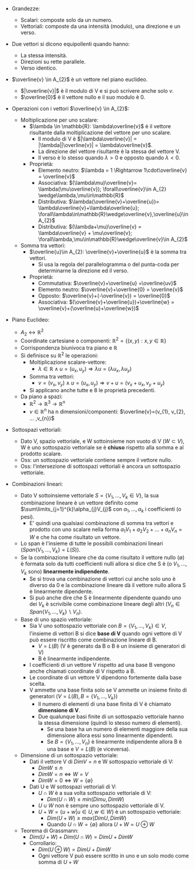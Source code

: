  - Grandezze:
	- Scalari: composte solo da un numero.
	- Vettoriali: composte da una intensità (modulo), una direzione e un verso.
	
- Due vettori si dicono equipollenti quando hanno:
	- La stessa intensità.
	- Direzioni su rette parallele.
	- Verso identico.
	
- $\overline{v} \in A_{2}$ è un vettore nel piano euclideo.
	- $|\overline{v}|$ è il modulo di V e si può scrivere anche solo $v$.
	- $\overline{0}$ è il vettore nullo e il suo modulo è 0.
	
- Operazioni con i vettori $\overline{v} \in A_{2}$:
	- Moltiplicazione per uno scalare:
		- $\lambda \in \mathbb{R}: \lambda\overline{v}$  è il vettore risultante dalla moltiplicazione del vettore per uno scalare.
			- Il modulo di V è $|\lambda\overline{v}| = |\lambda||\overline{v}| = \lambda\overline{v}$.
			- La direzione del vettore risultante è la stessa del vettore V.
			- Il verso è lo stesso quando $\lambda>0$ e opposto quando $\lambda<0$.
		- Proprietà:
			- Elemento neutro: $\lambda = 1 \Rightarrow 1\cdot\overline{v} = \overline{v}$
			- Associativa: $(\lambda\mu)\overline{v}= \lambda(\mu\overline{v}); \forall\overline{v}\in A_{2} \wedge\lambda,\mu\in\mathbb{R}$
			- Distributiva: $\lambda(\overline{v}+\overline{u})= \lambda\overline{v}+\lambda\overline{u}; \forall\lambda\in\mathbb{R}\wedge\overline{v},\overline{u}\in A_{2}$
			- Distributiva: $(\lambda+\mu)\overline{v} = \lambda\overline{v} + \mu\overline{v}; \forall\lambda,\mu\in\mathbb{R}\wedge\overline{v}\in A_{2}$
	- Somma tra vettori:
		- $\overline{u}\in A_{2}: \overline{v}+\overline{u}$ è la somma tra vettori.
			- Si usa la regola del parallelogramma o del punta-coda per determinarne la direzione ed il verso.
		- Proprietà:
			- Commutativa: $\overline{v}+\overline{u} =\overline{uv}$
			- Elemento neutro: $\overline{v}+\overline{0} = \overline{v}$
			- Opposto: $\overline{v}+(-\overline{v}) = \overline{0}$
			- Associativa: $(\overline{v}+\overline{u})+\overline{w} = \overline{v}+(\overline{u}+\overline{w})$
- Piano Euclideo:
	- $A_{2} \leftrightarrow \mathbb{R}^2$
	- Coordinate cartesiane o componenti: $\mathbb{R}^{2}=\{(x,y):x,y\in\mathbb{R}\}$
	- Corrispondenza biunivoca tra piano e $\mathbb{R}$
	- Si definisce su $\mathbb{R}^2$ le operazioni:
		- Moltiplicazione scalare-vettore:
			- $\lambda\in\mathbb{R} \wedge u=(u_{x}, u_{y}) \Rightarrow \lambda u = (\lambda u_{x}, \lambda u_{y})$
		- Somma tra vettori:
			- $v=(v_{x}, v_{y}) \wedge u=(u_{x}, u_{y}) \Rightarrow v+u = (v_{x}+u_{x}, v_{y}+u_{y})$
		- Si applicano anche tutte e 8 le proprietà precedenti.
	- Da piano a spazi:
		- $\mathbb{R}^{2}\rightarrow\mathbb{R}^{3}\rightarrow\mathbb{R}^{n}$
		- $v\in\mathbb{R}^{n}$ ha n dimensioni/componenti: $\overline{v}=(v_{1}, v_{2}, ... ,v_{n})$
	
- Sottospazi vettoriali:
	- Dato V, spazio vettoriale, e W sottoinsieme non vuoto di V ($W\subset V$), W è uno sottospazio vettoriale se è **chiuso** rispetto alla somma e al prodotto scalare.
	- Oss: un sottospazio vettoriale contiene sempre il vettore nullo.
	- Oss: l'intersezione di sottospazi vettoriali è ancora un sottospazio vettoriale.
	
- Combinazioni lineari:
	- Dato V sottoinsieme vettoriale $S = \{V_{1}, ... ,V_{k}\in V\}$, la sua combinazione lineare è un vettore definito come $\sum\limits_{j=1}^{k}\alpha_{j}V_{j}$ con $\alpha_{1}, ... ,\alpha_{k}$ i coefficienti (o pesi).
		- E' quindi una qualsiasi combinazione di somma tra vettori e prodotto con uno scalare nella forma $a_{1}V_{1} + a_{2}V_{2} + ... + a_{n}V_{n} = W$ e che ha come risultato un vettore.
	- Lo span è l'insieme di tutte le possibili combinazioni lineari ($Span\{V_{1}, ..., V_{k}\} = L(S)$).
	- Se la combinazione lineare che da come risultato il vettore nullo ($\emptyset$) è formata solo da tutti coefficienti nulli allora si dice che S è (o $V_{1}, ... ,V_{k}$ sono) **linearmente indipendente**.
		- Se si trova una combinazione di vettori cui anche solo uno è diverso da 0 e la combinazione lineare dà il vettore nullo allora S è linearmente dipendente.
		- Si può anche dire che S è linearmente dipendente quando uno dei $V_{k}$ è scrivibile come combinazione lineare degli altri ($V_{n}\in Span\{V_{1},...,V_{k}\}\backslash V_{n}$).
	- Base di uno spazio vettoriale:
		- Sia V uno sottospazio vettoriale con $B = \{V_{1}, ..., V_{k}\}\in V$, l'insieme di vettori B si dice **base di V** quando ogni vettore di V può essere riscritto come combinazione lineare di B.
			- $V = L(B)$ (V è generato da B o B è un insieme di generatori di V)
			- B è linearmente indipendente.
		- I coefficienti di un vettore V rispetto ad una base B vengono anche chiamati coordinate di V rispetto a B.
		- Le coordinate di un vettore V dipendono fortemente dalla base scelta.
		- V ammette una base finita solo se V ammette un insieme finito di generatori ($V = L(B), B = \{V_{1},...,V_{k}\}$)
			- Il numero di elementi di una base finita di V è chiamato **dimensione di V**.
			- Due qualunque basi finite di un sottospazio vettoriale hanno la stessa dimensione (quindi lo stesso numero di elementi).
				- Se una base ha un numero di elementi maggiore della sua dimensione allora essi sono linearmente dipendenti.
				- Se $B=\{V_{1},...,V_{n}\}$ è linearmente indipendente allora B è una base e $V=L(B)$ (e viceversa).
	- Dimensione di un sottospazio vettoriale:
		- Dati il vettore V di $DimV=n$ e W sottospazio vettoriale di V:
			- $DimW \leq n$ 
			- $DimW = n \Leftrightarrow W=V$
			- $DimW = 0 \Leftrightarrow W =\{\emptyset\}$ 
		- Dati U e W sottospazi vettoriali di V:
			- $U\cap W$ è a sua volta sottospazio vettoriale di V:
				- $Dim(U\cap W) \leq min(Dimu, DimW)$ 
			- $U\cup W$ non è sempre uno sottospazio vettoriale di V.
			- $U+W = \{u+w|u\in U, w\in W\}$ è un sottospazio vettoriale:
				- $Dim(U+W) \geq max(DimU, DimW)$
				- Quando $U\cap W = \{\emptyset\}$ allora $U+W=U\oplus W$ 
	- Teorema di Grassmann:
		- $Dim(U+W) + Dim(U\cap W) = DimU + DimW$
		- Corrollario:
			-  $Dim(U\oplus W) = DimU + DimW$
			- Ogni vettore V può essere scritto in uno e un solo modo come somma di $U+W$


